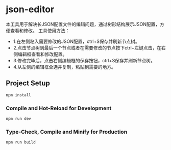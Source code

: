 # json-editor
本工具用于解决长JSON配置文件的编辑问题，通过树形结构展示JSON配置，方便查看和修改。
工具使用方法：
 - 1.在左侧粘入需要修改的JSON配置，ctrl+S保存并刷新节点树。
 - 2.点击节点树到最后一个节点或者在需要修改的节点按下ctrl+左键点击，在右侧编辑框查看和修改配置。
 - 3.修改完毕后，点击右侧编辑框的保存按钮，ctrl+S保存并刷新节点树。
 - 4.从左侧的编辑框全选并复制，粘贴到需要的地方。

## Project Setup

```sh
npm install
```

### Compile and Hot-Reload for Development

```sh
npm run dev
```

### Type-Check, Compile and Minify for Production

```sh
npm run build
```

